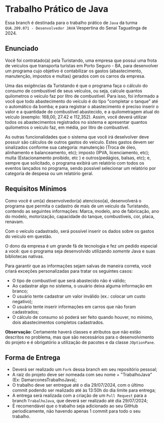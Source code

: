 # Trabalho Prático de Java

Essa branch é destinada para o trabalho prático de ``` Java ``` da turma ```  QUA.209.071 - Desenvolvedor JAVA ``` Vespertina do Senai Taguatinga de 2024. 

## Enunciado

Você foi contratado(a) pela Turistando, uma empresa que possui uma frota de veículos que transporta turistas em Porto Seguro - BA, para desenvolver um programa cujo objetivo é contabilizar os gastos (abastecimento, manutenção, impostos e multas) gerados com os carros da empresa.

Uma das exigências da Turistando é que o programa faça o cálculo do consumo de combustível de seus veículos, ou seja, calcule quantos quilometros o veículo faz por litro de combustível. Para isso, foi informado a você que todo abastecimento do veículo é do tipo "completar o tanque" até o automático da bomba; e para registrar o abastecimento é preciso inserir o valor e a quantidade de combustível abastecido, e a quilometragem atual do veículo (exemplo: 168,00, 27.42 e 112,352). Assim, você deverá utilizar todos os abastecimentos registrados no sistema e apresentar quantos quilometros o veículo faz, em média, por litro de combustível.

As outras funcionalidades que o sistema que você irá deselvolver deve possuir são cálculos de outros gastos do veículo. Estes gastos devem ser sinalizados conforme sua categoria:  manutenção (Troca de óleo, alinhamento e balanceamento, etc); imposto (IPVA, licenciamento, etc); multa (Estacionamento proibido, etc ) e outros(pedágios, balsas, etc); e, sempre que solicitado, o programa exibirá um relatório com todos os eventos lançados no programa, sendo possível selecionar um relatório por categoria de despesa ou um relatório geral.

## Requisitos Mínimos

Como você é um(a) desenvolvedor(a) atencioso(a), desenvolverá o programa que permita o cadastro de mais de um veículo da Turistando, contendo as seguintes informações: Marca, modelo, ano de fabricação, ano do modelo, motorização, capacidade do tanque, combustíveis, cor, placa, renavam.

Com o veículo cadastrado, será possível inserir os dados sobre os gastos do veículo em questão.

O dono da empresa é um grande fã de tecnologia e fez um pedido especial a você: que o programa seja desenvolvido utilizando <i>somente</i> Java e suas bibliotecas nativas.

Para garantir que as informações sejam salvas de maneira correta, você criará exceções personalizadas para tratar os seguintes casos:
- O tipo de combustível que será abastecido não é válido;
- Ao cadastrar algo no sistema, o usuário deixa alguma informação em branco;
- O usuário tente cadastrar um valor inválido (ex.: colocar um custo negativo);
- O usuário tente inserir informações em carros que não foram cadastrados;
- O cálculo de consumo só poderá ser feito quando houver, no mínimo, dois abastecimentos completos cadastrados.


**Observação**: Certamente haverá classes e atributos que não estão descritos no problema, mas que são necessários para o desenvolvimento do projeto e é obrigatório a utilização de pacotes e da classe `JOptionPane`.

## Forma de Entrega

- Deverá ser realizado um `Fork` dessa branch em seu repositório pessoal;
- A raiz do projeto deve ser nomeada com seu nome + "TrabalhoJava" (Ex: DamarconesTrabalhoJava);
- O trabalho deve ser entregue até o dia 29/07/2024, com o último commit podendo ser realizado até às 13:50h do dia limite para entrega;
- A entrega será realizada com a criação de um  `Pull Request` para a branch `TrabalhoJava`, que deverá ser realizado até dia 29/07/2024;
- É recomendável que o trabalho seja adicionado ao seu GitHub periodicamente, não havendo apenas 1 commit para todo o seu trabalho.